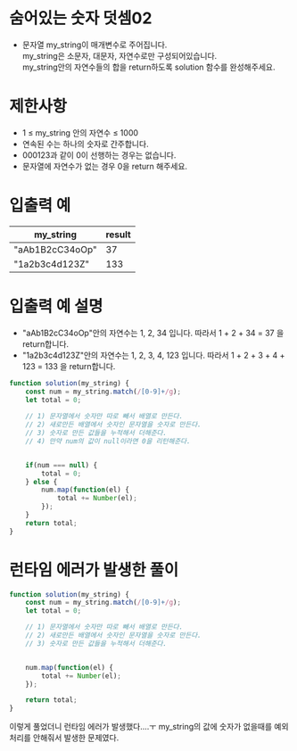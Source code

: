 # 숨어있는 숫자 덧셈02
- 문자열 my_string이 매개변수로 주어집니다.  
my_string은 소문자, 대문자, 자연수로만 구성되어있습니다.  
my_string안의 자연수들의 합을 return하도록 solution 함수를 완성해주세요.


# 제한사항
- 1 ≤ my_string 안의 자연수 ≤ 1000
- 연속된 수는 하나의 숫자로 간주합니다.
- 000123과 같이 0이 선행하는 경우는 없습니다.
- 문자열에 자연수가 없는 경우 0을 return 해주세요.

# 입출력 예
| my_string | result |
| --------- | ------ |
| "aAb1B2cC34oOp" | 37 |
| "1a2b3c4d123Z" | 133 |

# 입출력 예 설명
- "aAb1B2cC34oOp"안의 자연수는 1, 2, 34 입니다. 따라서 1 + 2 + 34 = 37 을 return합니다.
- "1a2b3c4d123Z"안의 자연수는 1, 2, 3, 4, 123 입니다. 따라서 1 + 2 + 3 + 4 + 123 = 133 을 return합니다.

```javascript
function solution(my_string) {
    const num = my_string.match(/[0-9]+/g);  
    let total = 0;
    
    // 1) 문자열에서 숫자만 따로 빼서 배열로 만든다.
    // 2) 새로만든 배열에서 숫자인 문자열을 숫자로 만든다.
    // 3) 숫자로 만든 값들을 누적해서 더해준다.
    // 4) 만약 num의 값이 null이라면 0을 리턴해준다.


    if(num === null) {
        total = 0;
    } else {
        num.map(function(el) {
            total += Number(el);
        });
    }
    return total;
}
```
# 런타임 에러가 발생한 풀이
```javascript
function solution(my_string) {
    const num = my_string.match(/[0-9]+/g);  
    let total = 0;

    // 1) 문자열에서 숫자만 따로 빼서 배열로 만든다.
    // 2) 새로만든 배열에서 숫자인 문자열을 숫자로 만든다.
    // 3) 숫자로 만든 값들을 누적해서 더해준다.


    num.map(function(el) {
        total += Number(el);
    });

    return total;
}
```
이렇게 풀었더니 런타임 에러가 발생했다....ㅜ
my_string의 값에 숫자가 없을때를 예외처리를 안해줘서 발생한 문제였다.
